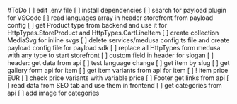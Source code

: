 #ToDo
[ ] edit .env file
[ ] install dependencies
[ ] search for payload plugin for VSCode
[ ] read languages array in header storefront from payload config
[ ] get Product type from backend and use it for HttpTypes.StoreProduct and HttpTypes.CartLineItem
[ ] create collection MediaSvg for inline svgs
[ ] delete services/medusa config.ts file and create payload config file for payload sdk
[ ] replace all HttpTypes form medusa with any type to start storefront
[ ] custom field in header for slogan
[ ] header: get data from api
[ ] test language change
[ ] get item by slug
[ ] get gallery form api for item
[ ] get item variants from api for item
[ ] ! item price EUR
[ ] check price variants with variable price
[ ] Footer get links from api
[ ] read data from SEO tab and use them in frontend
[ ] get categories from api
[ ] add image for categories
